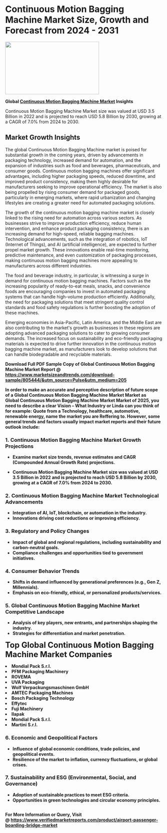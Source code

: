 <H1>Continuous Motion Bagging Machine Market Size, Growth and Forecast from 2024 - 2031</H1><img class="aligncenter size-medium wp-image-584254" src="https://thirdeyenews.in/wp-content/uploads/2024/09/Global-Market-Research-300x168.jpeg" alt="" width="300" height="168" /><p><strong>Global&nbsp;<a href="https://www.marketsizeandtrends.com/download-sample/805444/&amp;utm_source=Pulse&amp;utm_medium=205">Continuous Motion Bagging Machine Market</a> Insights</strong></p><p>Continuous Motion Bagging Machine Market size was valued at USD 3.5 Billion in 2022 and is projected to reach USD 5.8 Billion by 2030, growing at a CAGR of 7.0% from 2024 to 2030.</p><p><h2>Market Growth Insights</h2> <p>The global Continuous Motion Bagging Machine market is poised for substantial growth in the coming years, driven by advancements in packaging technology, increased demand for automation, and the expansion of industries such as food and beverages, pharmaceuticals, and consumer goods. Continuous motion bagging machines offer significant advantages, including higher packaging speeds, reduced downtime, and improved product consistency, making them highly desirable for manufacturers seeking to improve operational efficiency. The market is also being propelled by rising consumer demand for packaged goods, particularly in emerging markets, where rapid urbanization and changing lifestyles are creating a greater need for automated packaging solutions.</p> <p><strong></strong></p> <p>The growth of the continuous motion bagging machine market is closely linked to the rising need for automation across various sectors. As businesses strive to improve production efficiency, reduce human intervention, and enhance product packaging consistency, there is an increasing demand for high-speed, reliable bagging machines. Technological advancements, such as the integration of robotics, IoT (Internet of Things), and AI (artificial intelligence), are expected to further propel market growth. These innovations enable real-time monitoring, predictive maintenance, and even customization of packaging processes, making continuous motion bagging machines more appealing to manufacturers across different industries.</p> <p>The food and beverage industry, in particular, is witnessing a surge in demand for continuous motion bagging machines. Factors such as the increasing popularity of ready-to-eat meals, snacks, and convenience foods are encouraging companies to invest in automated packaging systems that can handle high-volume production efficiently. Additionally, the need for packaging solutions that meet stringent quality control standards and food safety regulations is further boosting the adoption of these machines.</p> <p>Emerging economies in Asia-Pacific, Latin America, and the Middle East are also contributing to the market's growth as businesses in these regions are adopting advanced packaging solutions to cater to growing consumer demands. The increased focus on sustainability and eco-friendly packaging materials is expected to drive further innovation in the continuous motion bagging machine market, as manufacturers look to develop solutions that can handle biodegradable and recyclable materials.</p> <p><strong></p><p><span class=""><strong>Download Full PDF Sample Copy of Global Continuous Motion Bagging Machine Market Report</strong> @ <a href="https://www.marketsizeandtrends.com/download-sample/805444/&amp;utm_source=Pulse&amp;utm_medium=205" target="_blank">https://www.marketsizeandtrends.com/download-sample/805444/&amp;utm_source=Pulse&amp;utm_medium=205</a></span></p><p>In order to make an accurate and perceptive description of future scope of a Global&nbsp;Continuous Motion Bagging Machine Market Market as Global&nbsp;Continuous Motion Bagging Machine Market Market of 2025, you need to describe a clear Vision &ndash; What Industry or Linda can you think of for example: Quote from a Technology, healthcare, automotive, renewable energy, name the market you are Reffering to. However, some general trends and factors usually impact market reports and their future outlook include:</p><h3>1.&nbsp;<strong>Continuous Motion Bagging Machine Market Growth Projections</strong></h3><ul><li>Examine market size trends, revenue estimates and CAGR (Compounded Annual Growth Rate) projections.</li><li><p>Continuous Motion Bagging Machine Market size was valued at USD 3.5 Billion in 2022 and is projected to reach USD 5.8 Billion by 2030, growing at a CAGR of 7.0% from 2024 to 2030.</p></li></ul><h3>2.&nbsp;<strong>Continuous Motion Bagging Machine Market Technological Advancements</strong></h3><ul><li>Integration of AI, IoT, blockchain, or automation in the industry.</li><li>Innovations driving cost reductions or improving efficiency.</li></ul><h3>3.&nbsp;<strong>Regulatory and Policy Changes</strong></h3><ul><li>Impact of global and regional regulations, including sustainability and carbon-neutral goals.</li><li>Compliance challenges and opportunities tied to government initiatives.</li></ul><h3>4.&nbsp;<strong>Consumer Behavior Trends</strong></h3><ul><li>Shifts in demand influenced by generational preferences (e.g., Gen Z, Millennials).</li><li>Emphasis on eco-friendly, ethical, or personalized products/services.</li></ul><h3>5.&nbsp;<strong>Global Continuous Motion Bagging Machine Market Competitive Landscape</strong></h3><ul><li>Analysis of key players, new entrants, and partnerships shaping the industry.</li><li>Strategies for differentiation and market penetration.</li></ul><p data-pm-slice="1 1 []"><span style="color: inherit; font-family: inherit; font-size: 25px;">Top Global Continuous Motion Bagging Machine Market Companies</span></p><div class="" data-test-id=""><p><li>Mondial Pack S.r.l.</li><li> PFM Packaging Machinery</li><li> ROVEMA</li><li> UVA Packaging</li><li> Wolf Verpackungsmaschinen GmbH</li><li> AMTEC Packaging Machines</li><li> Bosch Packaging Technology</li><li> Effytec</li><li> Fuji Machinery</li><li> Ilapak</li><li> Mondial Pack S.r.l.</li><li> Martini S.r.l.</li></p></div><h3>6.&nbsp;<strong>Economic and Geopolitical Factors</strong></h3><ul><li>Influence of global economic conditions, trade policies, and geopolitical events.</li><li>Resilience of the market to inflation, currency fluctuations, or global crises.</li></ul><h3>7.&nbsp;<strong>Sustainability and ESG (Environmental, Social, and Governance)</strong></h3><ul><li>Adoption of sustainable practices to meet ESG criteria.</li><li>Opportunities in green technologies and circular economy principles.</li></ul><h2><strong style="font-size: 14px;">For More Information or Query, Visit @&nbsp;</strong><a style="background-color: #ffffff; font-size: 14px;" href="https://www.marketsizeandtrends.com/report/continuous-motion-bagging-machine-market/" target="_blank">https://www.verifiedmarketreports.com/product/airport-passenger-boarding-bridge-market</a></h2>
